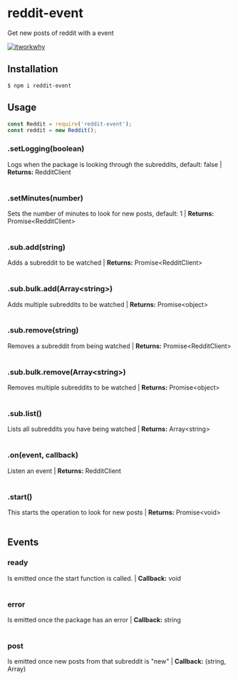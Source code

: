 # reddit-event
Get new posts of reddit with a event

[![itworkwhy](https://forthebadge.com/images/badges/it-works-why.svg)](https://www.npmjs.com/package/reddit-event)

## Installation
```console
$ npm i reddit-event
```

## Usage

```js
const Reddit = require('reddit-event');
const reddit = new Reddit();
```

### .setLogging(boolean)
Logs when the package is looking through the subreddits, default: false | **Returns:** RedditClient </br></br>

### .setMinutes(number)
Sets the number of minutes to look for new posts, default: 1 | **Returns:** Promise\<RedditClient> </br></br>

### .sub.add(string)
Adds a subreddit to be watched | **Returns:** Promise\<RedditClient> </br></br>

### .sub.bulk.add(Array\<string>)
Adds multiple subreddits to be watched | **Returns:** Promise\<object> </br></br>

### .sub.remove(string)
Removes a subreddit from being watched | **Returns:** Promise\<RedditClient> </br></br>

### .sub.bulk.remove(Array\<string>)
Removes multiple subreddits to be watched | **Returns:** Promise\<object> </br></br>

### .sub.list()
Lists all subreddits you have being watched | **Returns:** Array\<string> </br></br>

### .on(event, callback)
Listen an event | **Returns:** RedditClient </br></br>

### .start()
This starts the operation to look for new posts | **Returns:** Promise\<void> </br></br>

## Events

### ready
Is emitted once the start function is called. | **Callback:** void </br></br>

### error
Is emitted once the package has an error | **Callback:** string </br></br>

### post
Is emitted once new posts from that subreddit is "new" | **Callback:** (string, Array) </br></br>